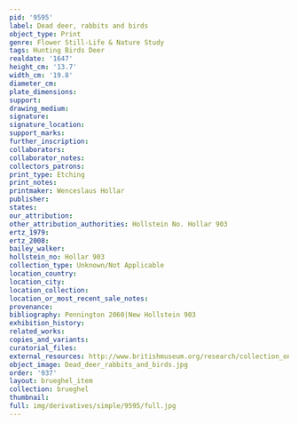 ```yaml
---
pid: '9595'
label: Dead deer, rabbits and birds
object_type: Print
genre: Flower Still-Life & Nature Study
tags: Hunting Birds Deer
realdate: '1647'
height_cm: '13.7'
width_cm: '19.8'
diameter_cm: 
plate_dimensions: 
support: 
drawing_medium: 
signature: 
signature_location: 
support_marks: 
further_inscription: 
collaborators: 
collaborator_notes: 
collectors_patrons: 
print_type: Etching
print_notes: 
printmaker: Wenceslaus Hollar
publisher: 
states: 
our_attribution: 
other_attribution_authorities: Hollstein No. Hollar 903
ertz_1979: 
ertz_2008: 
bailey_walker: 
hollstein_no: Hollar 903
collection_type: Unknown/Not Applicable
location_country: 
location_city: 
location_collection: 
location_or_most_recent_sale_notes: 
provenance: 
bibliography: Pennington 2060|New Hollstein 903
exhibition_history: 
related_works: 
copies_and_variants: 
curatorial_files: 
external_resources: http://www.britishmuseum.org/research/collection_online/collection_object_details.aspx?assetId=1498597001&objectId=3580765&partId=1
object_image: Dead_deer_rabbits_and_birds.jpg
order: '937'
layout: brueghel_item
collection: brueghel
thumbnail: 
full: img/derivatives/simple/9595/full.jpg
---
```

